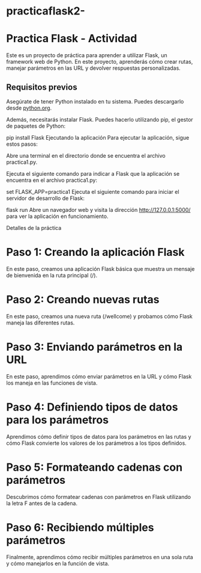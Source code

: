 # practicaflask2-
# Practica Flask - Actividad

Este es un proyecto de práctica para aprender a utilizar Flask, un framework web de Python. En este proyecto, aprenderás cómo crear rutas, manejar parámetros en las URL y devolver respuestas personalizadas.

## Requisitos previos

Asegúrate de tener Python instalado en tu sistema. Puedes descargarlo desde [python.org](https://www.python.org/downloads/).

Además, necesitarás instalar Flask. Puedes hacerlo utilizando pip, el gestor de paquetes de Python:

pip install Flask
Ejecutando la aplicación
Para ejecutar la aplicación, sigue estos pasos:

Abre una terminal en el directorio donde se encuentra el archivo practica1.py.

Ejecuta el siguiente comando para indicar a Flask que la aplicación se encuentra en el archivo practica1.py:


set FLASK_APP=practica1
Ejecuta el siguiente comando para iniciar el servidor de desarrollo de Flask:


flask run
Abre un navegador web y visita la dirección http://127.0.0.1:5000/ para ver la aplicación en funcionamiento.

Detalles de la práctica
# Paso 1: Creando la aplicación Flask
En este paso, creamos una aplicación Flask básica que muestra un mensaje de bienvenida en la ruta principal (/).

# Paso 2: Creando nuevas rutas
En este paso, creamos una nueva ruta (/wellcome) y probamos cómo Flask maneja las diferentes rutas.

# Paso 3: Enviando parámetros en la URL
En este paso, aprendimos cómo enviar parámetros en la URL y cómo Flask los maneja en las funciones de vista.

# Paso 4: Definiendo tipos de datos para los parámetros
Aprendimos cómo definir tipos de datos para los parámetros en las rutas y cómo Flask convierte los valores de los parámetros a los tipos definidos.

# Paso 5: Formateando cadenas con parámetros
Descubrimos cómo formatear cadenas con parámetros en Flask utilizando la letra F antes de la cadena.

# Paso 6: Recibiendo múltiples parámetros
Finalmente, aprendimos cómo recibir múltiples parámetros en una sola ruta y cómo manejarlos en la función de vista.

